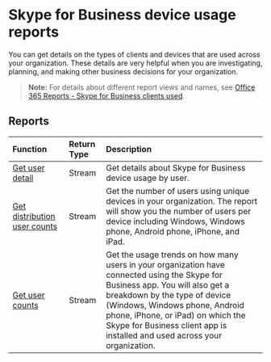# Skype for Business device usage reports

You can get details on the types of clients and devices that are used across your organization. These details are very helpful when you are investigating, planning, and making other business decisions for your organization.

> **Note:** For details about different report views and names, see [Office 365 Reports - Skype for Business clients used](https://support.office.com/client/Skype-for-Business-clients-used-b9019c36-034f-40c7-acb0-c2a0400b03c3).

## Reports

| Function                                 | Return Type | Description                              |
| :--------------------------------------- | :---------- | :--------------------------------------- |
| [Get user detail](../api/reportroot_skypeforbusinessdeviceusageuserdetail.md) | Stream      | Get details about Skype for Business device usage by user. |
| [Get distribution user counts](../api/reportroot_skypeforbusinessdeviceusagedistributionusercounts.md) | Stream      | Get the number of users using unique devices in your organization. The report will show you the number of users per device including Windows, Windows phone, Android phone, iPhone, and iPad. |
| [Get user counts](../api/reportroot_skypeforbusinessdeviceusageusercounts.md) | Stream      | Get the usage trends on how many users in your organization have connected using the Skype for Business app. You will also get a breakdown by the type of device (Windows, Windows phone, Android phone, iPhone, or iPad) on which the Skype for Business client app is installed and used across your organization. |

